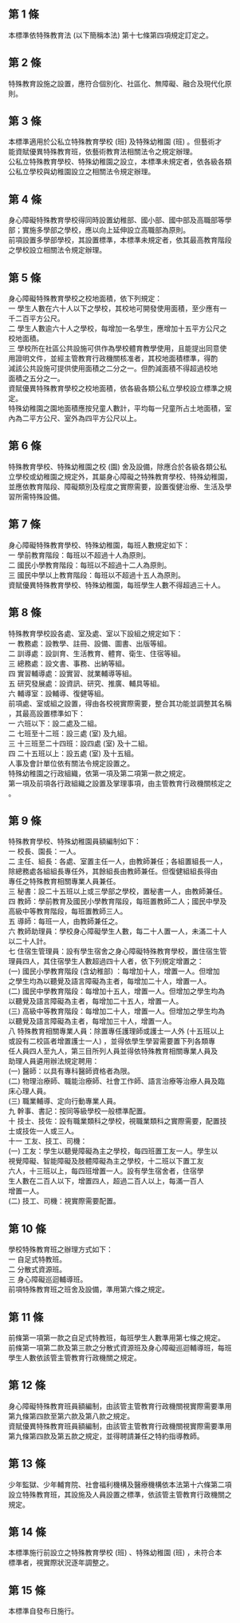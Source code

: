 第 1 條
-------
本標準依特殊教育法 (以下簡稱本法) 第十七條第四項規定訂定之。

第 2 條
-------
特殊教育設施之設置，應符合個別化、社區化、無障礙、融合及現代化原  
則。

第 3 條
-------
本標準適用於公私立特殊教育學校 (班) 及特殊幼稚園 (班) 。但藝術才  
能資賦優異特殊教育班，依藝術教育法相關法令之規定辦理。  
公私立特殊教育學校、特殊幼稚園之設立，本標準未規定者，依各級各類  
公私立學校與幼稚園設立之相關法令規定辦理。

第 4 條
-------
身心障礙特殊教育學校得同時設置幼稚部、國小部、國中部及高職部等學  
部；實施多學部之學校，應以向上延伸設立高職部為原則。  
前項設置多學部學校，其設置標準，本標準未規定者，依其最高教育階段  
之學校設立相關法令規定辦理。

第 5 條
-------
身心障礙特殊教育學校之校地面積，依下列規定：  
一  學生人數在六十人以下之學校，其校地可開發使用面積，至少應有一  
    千二百平方公尺。  
二  學生人數逾六十人之學校，每增加一名學生，應增加十五平方公尺之  
    校地面積。  
三  學校所在社區公共設施可供作為學校體育教學使用，且能提出同意使  
    用證明文件，並經主管教育行政機關核准者，其校地面積標準，得酌  
    減該公共設施可提供使用面積之二分之一。但酌減面積不得超過校地  
    面積之五分之一。  
資賦優異特殊教育學校之校地面積，依各級各類公私立學校設立標準之規  
定。  
特殊幼稚園之園地面積應按兒童人數計，平均每一兒童所占土地面積，室  
內為二平方公尺、室外為四平方公尺以上。

第 6 條
-------
特殊教育學校、特殊幼稚園之校 (園) 舍及設備，除應合於各級各類公私  
立學校或幼稚園之規定外，其屬身心障礙之特殊教育學校、特殊幼稚園，  
並應依教育階段、障礙類別及程度之實際需要，設置復健治療、生活及學  
習所需特殊設備。

第 7 條
-------
身心障礙特殊教育學校、特殊幼稚園，每班人數規定如下：  
一  學前教育階段：每班以不超過十人為原則。  
二  國民小學教育階段：每班以不超過十二人為原則。  
三  國民中學以上教育階段：每班以不超過十五人為原則。  
資賦優異特殊教育學校、特殊幼稚園，每班學生人數不得超過三十人。

第 8 條
-------
特殊教育學校設各處、室及處、室以下設組之規定如下：  
一  教務處：設教學、註冊、設備、圖書、出版等組。  
二  訓導處：設訓育、生活教育、體育、衛生、住宿等組。  
三  總務處：設文書、事務、出納等組。  
四  實習輔導處：設實習、就業輔導等組。  
五  研究發展處：設資訊、研究、推廣、輔具等組。  
六  輔導室：設輔導、復健等組。  
前項處、室或組之設置，得由各校視實際需要，整合其功能並調整其名稱  
，其最高設置標準如下：  
一  六班以下：設二處及二組。  
二  七班至十二班：設三處 (室) 及九組。  
三  十三班至二十四班：設四處 (室) 及十二組。  
四  二十五班以上：設五處 (室) 及十五組。  
人事及會計單位依有關法令規定設置之。  
特殊幼稚園之行政組織，依第一項及第二項第一款之規定。  
第一項及前項各行政組織之設置及掌理事項，由主管教育行政機關核定之  
。

第 9 條
-------
特殊教育學校、特殊幼稚園員額編制如下：  
一  校長、園長：一人。　　　　　　　  
二  主任、組長：各處、室置主任一人，由教師兼任；各組置組長一人，  
    除總務處各組組長專任外，其餘組長由教師兼任。但復健組組長得由  
    專任之特殊教育相關專業人員兼任。  
三  秘書：設二十五班以上或三學部之學校，置秘書一人，由教師兼任。  
四  教師：學前教育及國民小學教育階段，每班置教師二人；國民中學及  
    高級中等教育階段，每班置教師三人。　　　　　　　  
五  導師：每班一人，由教師兼任之。　　　　　　　  
六  教師助理員：學校身心障礙學生人數，每二十人置一人，未滿二十人  
    以二十人計。　　　　　　　  
七  住宿生管理員：設有學生宿舍之身心障礙特殊教育學校，置住宿生管  
    理員四人，其住宿學生人數超過四十人者，依下列規定增置之：  
 (一) 國民小學教育階段 (含幼稚部) ：每增加十人，增置一人。但增加  
      之學生均為以聽覺及語言障礙為主者，每增加二十人，增置一人。  
 (二) 國民中學教育階段：每增加十五人，增置一人。但增加之學生均為  
      以聽覺及語言障礙為主者，每增加二十五人，增置一人。  
 (三) 高級中等教育階段：每增加二十人，增置一人。但增加之學生均為  
      以聽覺及語言障礙為主者，每增加三十人，增置一人。  
八  特殊教育相關專業人員：除置專任護理師或護士一人外 (十五班以上  
    或設有二校區者增置護士一人) ，並得依學生學習需要置下列各類專  
    任人員四人至九人，第三目所列人員並得依特殊教育相關專業人員及  
    助理人員遴用辦法規定聘用：　　　　　　　  
 (一) 醫師：以具有專科醫師資格者為限。  
 (二) 物理治療師、職能治療師、社會工作師、語言治療等治療人員及臨  
      床心理人員。　　　　　　　　  
 (三) 職業輔導、定向行動專業人員。  
九  幹事、書記：按同等級學校一般標準配置。　　　　　　　  
十  技士、技佐：設有職業類科之學校，視職業類科之實際需要，配置技  
    士或技佐一人或三人。  
十一  工友、技工、司機：　　　　　　　　  
   (一) 工友：學生以聽覺障礙為主之學校，每四班置工友一人。學生以  
        視覺障礙、智能障礙及肢體障礙為主之學校，十二班以下置工友  
        六人，十三班以上，每四班增置一人。設有學生宿舍者，住宿學  
        生人數在二百人以下，增置四人，超過二百人以上，每滿一百人  
        增置一人。　　　　　　　　  
   (二) 技工、司機：視實際需要配置。

第 10 條
--------
學校特殊教育班之辦理方式如下：  
一  自足式特教班。  
二  分散式資源班。  
三  身心障礙巡迴輔導班。  
前項特殊教育班之班舍及設備，準用第六條之規定。

第 11 條
--------
前條第一項第一款之自足式特教班，每班學生人數準用第七條之規定。  
前條第一項第二款及第三款之分散式資源班及身心障礙巡迴輔導班，每班  
學生人數依該管主管教育行政機關之規定。

第 12 條
--------
身心障礙特殊教育班員額編制，由該管主管教育行政機關視實際需要準用  
第九條第四款至第六款及第八款之規定。  
資賦優異特殊教育班員額編制，由該管主管教育行政機關視實際需要準用  
第九條第四款及第五款之規定，並得聘請兼任之特約指導教師。

第 13 條
--------
少年監獄、少年輔育院、社會福利機構及醫療機構依本法第十六條第二項  
設立特殊教育班，其設施及人員設置之標準，依該管主管教育行政機關之  
規定。

第 14 條
--------
本標準施行前設立之特殊教育學校 (班) 、特殊幼稚園 (班) ，未符合本  
標準者，視實際狀況逐年調整之。

第 15 條
--------
本標準自發布日施行。

